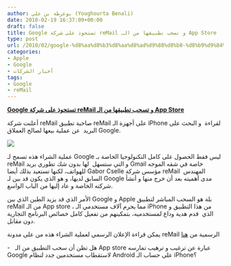 ```yaml
---
author: يوغرطة بن علي (Youghourta Benali)
date: 2010-02-19 16:37:09+00:00
draft: false
title: Google تستحوذ على شركة reMail و تسحب تطبيقها من الـ App Store
type: post
url: /2010/02/google-%d8%aa%d8%b3%d8%aa%d8%ad%d9%88%d8%b0-%d8%b9%d9%84%d9%89-%d8%b4%d8%b1%d9%83%d8%a9-remail-%d9%88-%d8%aa%d8%b3%d8%ad%d8%a8-%d8%aa%d8%b7%d8%a8%d9%8a%d9%82%d9%87%d8%a7-%d9%85%d9%86-%d8%a7%d9%84/
categories:
- Apple
- Google
- أخبار الشركات
tags:
- Google
- reMail
---
```


[**Google تستحوذ على شركة reMail و تسحب تطبيقها من الـ App Store**](https://www.it-scoop.com/2010/02/google-%d8%aa%d8%b3%d8%aa%d8%ad%d9%88%d8%b0-%d8%b9%d9%84%d9%89-%d8%b4%d8%b1%d9%83%d8%a9-remail-%d9%88-%d8%aa%d8%b3%d8%ad%d8%a8-%d8%aa%d8%b7%d8%a8%d9%8a%d9%82%d9%87%d8%a7-%d9%85%d9%86-%d8%a7%d9%84/)


أعلنت شركة reMail صاحبة تطبيق reMail على أجهزة الـ iPhone لقراءة  و البحث على البريد  عن عملية بيعها لصالح العملاق Google.

[![](http://www.remail.com/images/remail_badge_blog.jpg)
](https://www.it-scoop.com/2010/02/google-%d8%aa%d8%b3%d8%aa%d8%ad%d9%88%d8%b0-%d8%b9%d9%84%d9%89-%d8%b4%d8%b1%d9%83%d8%a9-remail-%d9%88-%d8%aa%d8%b3%d8%ad%d8%a8-%d8%aa%d8%b7%d8%a8%d9%8a%d9%82%d9%87%d8%a7-%d9%85%d9%86-%d8%a7%d9%84/)

عملية الشراء هذه تسمح لـ Google ليس فقط الحصول على كامل التكنولوجيا الخاصة بـ reMail و التي ستسهل  لها بدون شك تطوري بريد Gmail خاصة في شقه الموجه للهواتف، لكنها تستعيد بذلك أيضا Gabor Cselle مؤسس شركة reMail  المهندس السابق لديها، و هو الذي يكون قد بين لـ Google مدى أهميته بعد أن خرج منها و أنشأ شركته الخاصة و عاد إليها من الباب الواسع.

الأمر الذي قد يزيد الطين الذي بين Google و Apple بلة هو السحب المباشر لتطبيق reMail من الـ App store ، مما يحرم آلاف مستخدمي الـ iPhone من هذا التطبيق و الذي  قدم هدية وداع لمستخدميه، بتمكينهم من تفعيل كامل خصائص البرنامج التجارية دون مقابل.

يمكن قراءة الإعلان الرسمي لعملية الشراء هذه من على مدونة reMail الرسمية من [هنا](http://www.remail.com/blog/posts/157001)

-   هل تظن أن سحب التطبيق من الـ App store عبارة عن ترغيب و ترهيب تمارسه Google لاستقطاب مستخدمين جدد لنظام Android على حساب الـ iPhone؟
